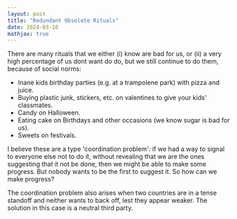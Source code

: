 ```yaml
---
layout: post
title: "Redundant Obsolete Rituals"
date: 2024-03-10
mathjax: true
---
```


There are many rituals that we either (i) know are bad for us, or (ii) a very high percentage of us dont want do do, but we still continue to do them, because of social norms: 

- Inane kids birthday parties (e.g. at a trampolene park) with pizza and juice. 
- Buying plastic junk, stickers, etc. on valentines to give your kids' classmates. 
- Candy on Halloween. 
- Eating cake on Birthdays and other occasions (we know sugar is bad for us). 
- Sweets on festivals. 

I believe these are a type 'coordination problem': if we had a way to signal to everyone else not to do it, without revealing that we are the ones suggesting that it not be done, then we might be able to make some progress. But nobody wants to be the first to suggest it. So how can we make progress? 

The coordination problem also arises when two countries are in a tense standoff and neither wants to back off, lest they appear weaker. The solution in this case is a neutral third party.  

